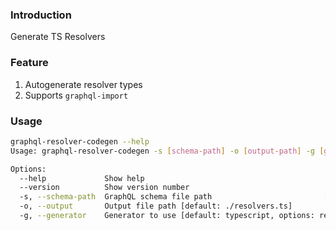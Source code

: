 ### Introduction

Generate TS Resolvers

### Feature

1. Autogenerate resolver types
1. Supports `graphql-import`

### Usage

```bash
graphql-resolver-codegen --help
Usage: graphql-resolver-codegen -s [schema-path] -o [output-path] -g [generator]

Options:
  --help             Show help                                         [boolean]
  --version          Show version number                               [boolean]
  -s, --schema-path  GraphQL schema file path                         [required]
  -o, --output       Output file path [default: ./resolvers.ts]
  -g, --generator    Generator to use [default: typescript, options: reason]
```

